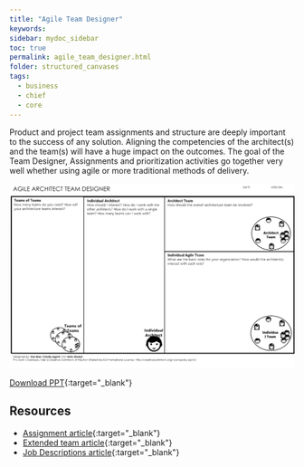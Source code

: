 ```yaml
---
title: "Agile Team Designer"
keywords: 
sidebar: mydoc_sidebar
toc: true
permalink: agile_team_designer.html
folder: structured_canvases
tags: 
  - business
  - chief
  - core
---
```


Product and project team assignments and structure are deeply important to the success of any solution. Aligning the competencies of the architect(s) and the team(s) will have a huge impact on the outcomes. The goal of the Team Designer, Assignments and prioritization activities go together very well whether using agile or more traditional methods of delivery.

![image001](media/agile_team_designer001.svg)

[Download PPT](media/ppt/Agile-Architect-Team-Designer.ppt){:target="_blank"}

Resources
---------

- [Assignment article](../engagement_model/assignment.md){:target="_blank"}
- [Extended team article](../engagement_model/extended_team.md){:target="_blank"}
- [Job Descriptions article](../engagement_model/job_description.md){:target="_blank"}
